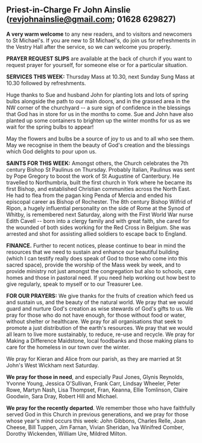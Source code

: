 
## Priest-in-Charge Fr John Ainslie ([revjohnainslie@gmail.com](mailto:revjohnainslie@gmail.com); 01628 629827)

**A very warm welcome** to any new readers, and to visitors and
newcomers to St Michael\'s. If you are new to St Michael\'s, do join us
for refreshments in the Vestry Hall after the service, so we can welcome
you properly.

**PRAYER REQUEST SLIPS** are available at the back of church if you want
to request prayer for yourself, for someone else or for a particular
situation.

**SERVICES THIS WEEK:** Thursday Mass at 10.30, next Sunday Sung Mass at
10.30 followed by refreshments.

Huge thanks to Sue and husband John for planting lots and lots of spring
bulbs alongside the path to our main doors, and in the grassed area
in the NW corner of the churchyard -- a sure sign of confidence in the
blessings that God has in store for us in the months to come. Sue and
John have also planted up some containers to brighten up the winter
months for us as we wait for the spring bulbs to appear!

May the flowers and bulbs be a source of joy to us and to all who see
them. May we recognise in them the beauty of God's creation and the
blessings which God delights to pour upon us.

**SAINTS FOR THIS WEEK:** Amongst others, the Church celebrates the
7th century Bishop St Paulinus on Thursday. Probably Italian, Paulinus
was sent by Pope Gregory to boost the work of St Augustine of
Canterbury. He travelled to Northumbria, built the first church in York
where he became its first Bishop, and established Christian communities
across the North East. He had to flea from the pagan king Penda of
Mercia and ended his episcopal career as Bishop of Rochester. The 8th
century Bishop Wilfrid of Ripon, a hugely influential personality on the
side of Rome at the Synod of Whitby, is remembered next Saturday, along
with the First World War nurse Edith Cavell -- born into a clergy family
and with great faith, she cared for the wounded of both sides working
for the Red Cross in Belgium. She was arrested and shot for assisting
allied soldiers to escape back to England.

**FINANCE.** Further to recent notices, please continue to bear in mind
the resources that we need to sustain and enhance our beautiful building
(which I can testify really does speak of God to those who come into
this sacred space), provide the worship of the Mass week by week, and to
provide ministry not just amongst the congregation but also to schools,
care homes and those in pastoral need. If you need help working out how
best to give regularly, speak to myself or to our Treasurer Lee.

**FOR OUR PRAYERS:** We give thanks for the fruits of creation which
feed us and sustain us, and the beauty of the natural world. We pray
that we would guard and nurture God's creation as wise stewards of God's
gifts to us. We pray for those who do not have enough, for those without
food or water, without shelter or healthcare. We pray for all
organisations that seek to promote a just distribution of the earth's
resources. We pray that we would all learn to live more sustainably, to
reduce, re-use and recycle. We pray for Making a Difference Maidstone,
local foodbanks and those making plans to care for the homeless in our
town over the winter.

We pray for Kieran and Alice from our parish, as they are married at St
John's West Wickham next Saturday.

**We pray for those in need**, and especially Paul Jones, Glynis
Reynolds, Yvonne Young, Jessica O'Sullivan, Frank Carr, Lindsay Wheeler,
Peter Rowe, Martyn Nash, Lisa Thompset, Fran, Keanna, Ellie Tomlinson,
Claire Goodwin, Sara Dray, Robert Hill and Michael.

**We pray for the recently departed**. We remember those who have
faithfully served God in this Church in previous generations, and we
pray for those whose year's mind occurs this week: John Gibbons, Charles
Relle, Joan Cheese, Bill Tuppen, Jim Farnan, Vivian Sheridan, Iva
Winifred Comber, Dorothy Wickenden, William Ure, Mildred Milton.
